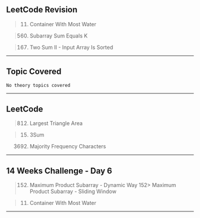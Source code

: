 ## LeetCode Revision

> 11. Container With Most Water

> 560. Subarray Sum Equals K

> 167. Two Sum II - Input Array Is Sorted

---

## Topic Covered

    No theory topics covered

---

## LeetCode

> 812. Largest Triangle Area

> 15. 3Sum

> 3692. Majority Frequency Characters

---

## 14 Weeks Challenge - Day 6

> 152. Maximum Product Subarray - Dynamic Way
>      152> Maximum Product Subarray - Sliding Window

> 11. Container With Most Water

---
